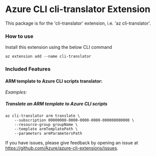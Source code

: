 # Azure CLI cli-translator Extension #
This package is for the 'cli-translator' extension, i.e. 'az cli-translator'.

### How to use ###
Install this extension using the below CLI command
```
az extension add --name cli-translator
```

### Included Features
#### ARM template to Azure CLI scripts translator:
*Examples:*

##### Translate an ARM template to Azure CLI scripts

```
az cli-translator arm translate \
    --subscription 00000000-0000-0000-0000-000000000000 \
    --resource-group groupName \
    --template armTemplatePath \
    --parameters armParametersPath
```

If you have issues, please give feedback by opening an issue at https://github.com/Azure/azure-cli-extensions/issues.

